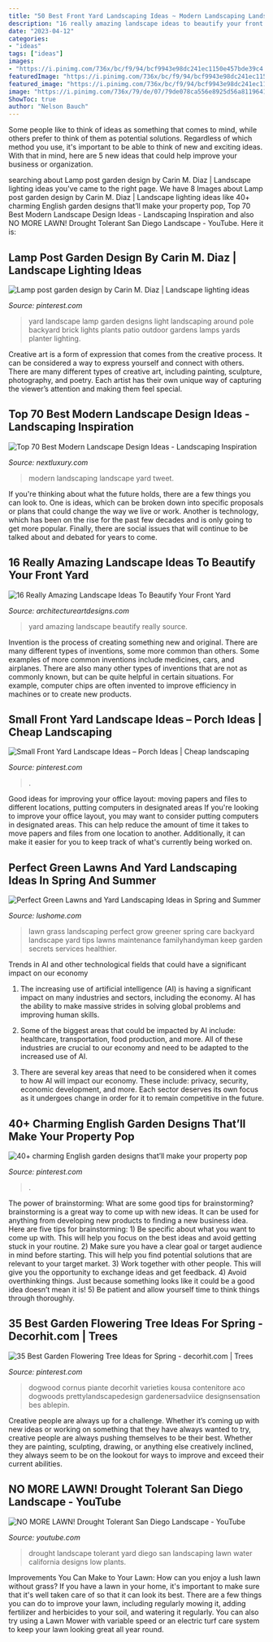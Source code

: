 ```yaml
---
title: "50 Best Front Yard Landscaping Ideas ~ Modern Landscaping Landscape Yard Tweet"
description: "16 really amazing landscape ideas to beautify your front yard"
date: "2023-04-12"
categories:
- "ideas"
tags: ["ideas"]
images:
- "https://i.pinimg.com/736x/bc/f9/94/bcf9943e98dc241ec1150e457bde39c4.jpg"
featuredImage: "https://i.pinimg.com/736x/bc/f9/94/bcf9943e98dc241ec1150e457bde39c4.jpg"
featured_image: "https://i.pinimg.com/736x/bc/f9/94/bcf9943e98dc241ec1150e457bde39c4.jpg"
image: "https://i.pinimg.com/736x/79/de/07/79de078ca556e8925d56a8119641ae35.jpg"
ShowToc: true
author: "Nelson Bauch"
---
```



Some people like to think of ideas as something that comes to mind, while others prefer to think of them as potential solutions. Regardless of which method you use, it's important to be able to think of new and exciting ideas. With that in mind, here are 5 new ideas that could help improve your business or organization.

	

		
searching about Lamp post garden design by Carin M. Diaz | Landscape lighting ideas you've came to the right page. We have 8 Images about Lamp post garden design by Carin M. Diaz | Landscape lighting ideas like 40+ charming English garden designs that’ll make your property pop, Top 70 Best Modern Landscape Design Ideas - Landscaping Inspiration and also NO MORE LAWN! Drought Tolerant San Diego Landscape - YouTube. Here it is:
		
    
## Lamp Post Garden Design By Carin M. Diaz | Landscape Lighting Ideas

<img loading=lazy src="https://i.pinimg.com/736x/75/53/ab/7553ab8e6d05342290460dfecc763232--front-yards-garden-ideas.jpg" onerror="this.onerror=null;this.src='https://tse3.mm.bing.net/th?id=OIP.yMNO9G_WGsu95FHlANzfBQAAAA&amp;pid=15.1';" alt="Lamp post garden design by Carin M. Diaz | Landscape lighting ideas">

_Source: pinterest.com_

>yard landscape lamp garden designs light landscaping around pole backyard brick lights plants patio outdoor gardens lamps yards planter lighting. 

	

Creative art is a form of expression that comes from the creative process. It can be considered a way to express yourself and connect with others. There are many different types of creative art, including painting, sculpture, photography, and poetry. Each artist has their own unique way of capturing the viewer’s attention and making them feel special.

    
## Top 70 Best Modern Landscape Design Ideas - Landscaping Inspiration

<img loading=lazy src="http://nextluxury.com/wp-content/uploads/modern-landscaping-ideas-for-front-yard.jpg" onerror="this.onerror=null;this.src='https://tse4.mm.bing.net/th?id=OIP.SaAULMcIZdvCy3ViSYdh2wHaLH&amp;pid=15.1';" alt="Top 70 Best Modern Landscape Design Ideas - Landscaping Inspiration">

_Source: nextluxury.com_

>modern landscaping landscape yard tweet. 

	

If you're thinking about what the future holds, there are a few things you can look to. One is ideas, which can be broken down into specific proposals or plans that could change the way we live or work. Another is technology, which has been on the rise for the past few decades and is only going to get more popular. Finally, there are social issues that will continue to be talked about and debated for years to come.

    
## 16 Really Amazing Landscape Ideas To Beautify Your Front Yard

<img loading=lazy src="https://www.architectureartdesigns.com/wp-content/uploads/2017/03/10-6-630x473.jpg" onerror="this.onerror=null;this.src='https://tse2.mm.bing.net/th?id=OIP.R7ujoPpCAKaQj38wgGvO4AHaFj&amp;pid=15.1';" alt="16 Really Amazing Landscape Ideas To Beautify Your Front Yard">

_Source: architectureartdesigns.com_

>yard amazing landscape beautify really source. 

	

Invention is the process of creating something new and original. There are many different types of inventions, some more common than others. Some examples of more common inventions include medicines, cars, and airplanes. There are also many other types of inventions that are not as commonly known, but can be quite helpful in certain situations. For example, computer chips are often invented to improve efficiency in machines or to create new products.

    
## Small Front Yard Landscape Ideas – Porch Ideas | Cheap Landscaping

<img loading=lazy src="https://i.pinimg.com/736x/79/de/07/79de078ca556e8925d56a8119641ae35.jpg" onerror="this.onerror=null;this.src='https://tse2.mm.bing.net/th?id=OIP.a6hxaU0nM6mfb2I0jaf2KAHaJ3&amp;pid=15.1';" alt="Small Front Yard Landscape Ideas – Porch Ideas | Cheap landscaping">

_Source: pinterest.com_

>. 

	

Good ideas for improving your office layout: moving papers and files to different locations, putting computers in designated areas
If you're looking to improve your office layout, you may want to consider putting computers in designated areas. This can help reduce the amount of time it takes to move papers and files from one location to another. Additionally, it can make it easier for you to keep track of what's currently being worked on.

    
## Perfect Green Lawns And Yard Landscaping Ideas In Spring And Summer

<img loading=lazy src="https://www.lushome.com/wp-content/uploads/2014/03/green-landscaping-ideas-backyard-designs-2.jpg" onerror="this.onerror=null;this.src='https://tse4.mm.bing.net/th?id=OIP.415fIMj3vCVZYCyZc_AxRwHaHa&amp;pid=15.1';" alt="Perfect Green Lawns and Yard Landscaping Ideas in Spring and Summer">

_Source: lushome.com_

>lawn grass landscaping perfect grow greener spring care backyard landscape yard tips lawns maintenance familyhandyman keep garden secrets services healthier. 

	

Trends in AI and other technological fields that could have a significant impact on our economy
1. The increasing use of artificial intelligence (AI) is having a significant impact on many industries and sectors, including the economy. AI has the ability to make massive strides in solving global problems and improving human skills.
2. Some of the biggest areas that could be impacted by AI include: healthcare, transportation, food production, and more. All of these industries are crucial to our economy and need to be adapted to the increased use of AI.

3. There are several key areas that need to be considered when it comes to how AI will impact our economy. These include: privacy, security, economic development, and more. Each sector deserves its own focus as it undergoes change in order for it to remain competitive in the future.


    
## 40+ Charming English Garden Designs That’ll Make Your Property Pop

<img loading=lazy src="https://i.pinimg.com/736x/bc/f9/94/bcf9943e98dc241ec1150e457bde39c4.jpg" onerror="this.onerror=null;this.src='https://tse2.mm.bing.net/th?id=OIP.W4C56JSckdjwNGGqZPiKIAHaJ2&amp;pid=15.1';" alt="40+ charming English garden designs that’ll make your property pop">

_Source: pinterest.com_

>. 

	

The power of brainstorming: What are some good tips for brainstorming?
brainstorming is a great way to come up with new ideas. It can be used for anything from developing new products to finding a new business idea. Here are five tips for brainstorming: 1) Be specific about what you want to come up with. This will help you focus on the best ideas and avoid getting stuck in your routine. 2) Make sure you have a clear goal or target audience in mind before starting. This will help you find potential solutions that are relevant to your target market. 3) Work together with other people. This will give you the opportunity to exchange ideas and get feedback. 4) Avoid overthinking things. Just because something looks like it could be a good idea doesn’t mean it is! 5) Be patient and allow yourself time to think things through thoroughly.

    
## 35 Best Garden Flowering Tree Ideas For Spring - Decorhit.com | Trees

<img loading=lazy src="https://i.pinimg.com/736x/ef/15/4d/ef154dc12f2ccb7b7e1a751e3b564310.jpg" onerror="this.onerror=null;this.src='https://tse1.mm.bing.net/th?id=OIP.kYw7GWZHTIAjn7oz50mh1gAAAA&amp;pid=15.1';" alt="35 Best Garden Flowering Tree Ideas for Spring - decorhit.com | Trees">

_Source: pinterest.com_

>dogwood cornus piante decorhit varieties kousa contenitore aco dogwoods prettylandscapedesign gardenersadviice designsensation bes ablepin. 

	

Creative people are always up for a challenge. Whether it’s coming up with new ideas or working on something that they have always wanted to try, creative people are always pushing themselves to be their best. Whether they are painting, sculpting, drawing, or anything else creatively inclined, they always seem to be on the lookout for ways to improve and exceed their current abilities.

    
## NO MORE LAWN! Drought Tolerant San Diego Landscape - YouTube

<img loading=lazy src="http://i.ytimg.com/vi/YeH5f7T1cVo/hqdefault.jpg" onerror="this.onerror=null;this.src='https://tse3.mm.bing.net/th?id=OIP.E23CDunUxxiGa3AwiQtpbQHaFj&amp;pid=15.1';" alt="NO MORE LAWN! Drought Tolerant San Diego Landscape - YouTube">

_Source: youtube.com_

>drought landscape tolerant yard diego san landscaping lawn water california designs low plants. 

	

Improvements You Can Make to Your Lawn: How can you enjoy a lush lawn without grass?
If you have a lawn in your home, it's important to make sure that it's well taken care of so that it can look its best. There are a few things you can do to improve your lawn, including regularly mowing it, adding fertilizer and herbicides to your soil, and watering it regularly. You can also try using a Lawn Mower with variable speed or an electric turf care system to keep your lawn looking great all year round.

